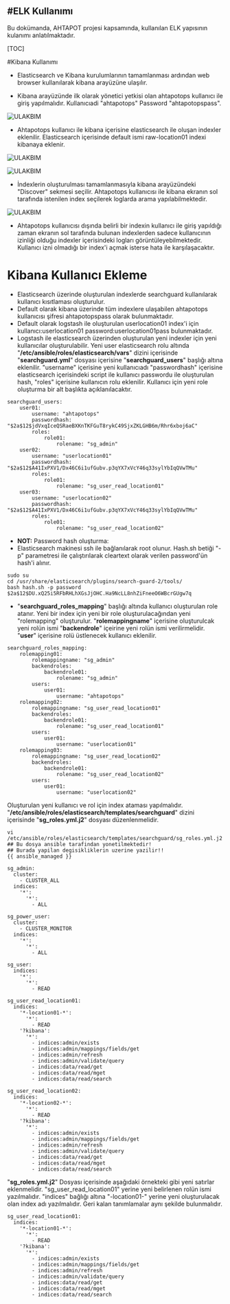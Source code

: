 #ELK Kullanımı
------

Bu dokümanda, AHTAPOT projesi kapsamında, kullanılan ELK yapısının kulanımı anlatılmaktadır.


[TOC]

#Kibana Kullanımı

* Elasticsearch ve Kibana kurulumlarının tamamlanması ardından web browser kullanılarak kibana arayüzüne ulaşılır.

* Kibana arayüzünde ilk olarak yönetici yetkisi olan ahtapotops kullanıcı ile giriş yapılmalıdır. Kullanıcıadi "ahtapotops" Password "ahtapotopspass".

![ULAKBIM](../img/siem152.png)

* Ahtapotops kullanıcı ile kibana içerisine elasticsearch ile oluşan indexler eklenilir. Elasticsearch içerisinde default ismi raw-location01 indexi kibanaya eklenir.

![ULAKBIM](../img/siem153.png)

![ULAKBIM](../img/siem155.png)

* İndexlerin oluşturulması tamamlanmasıyla kibana arayüzündeki "Discover" sekmesi seçilir. Ahtapotops kullanıcısı ile kibana ekranın sol tarafında istenilen index seçilerek loglarda arama yapılabilmektedir.

![ULAKBIM](../img/siem156.png)

* Ahtapotops kullanıcısı dışında belirli bir indexin kullanıcı ile giriş yapıldığı zaman ekranın sol tarafında bulunan indexlerden sadece kullanıcının izinliği olduğu indexler içerisindeki logları görüntüleyebilmektedir. Kullanıcı izni olmadığı bir index'i açmak isterse hata ile karşılaşacaktır.

# Kibana Kullanıcı Ekleme

* Elasticsearch üzerinde oluşturulan indexlerde searchguard kullanılarak kullanıcı kısıtlaması oluşturulur.
* Default olarak kibana üzerinde tüm indexlere ulaşabilen ahtapotops kullanıcısı şifresi ahtapotopspass olarak bulunmaktadır.
* Default olarak logstash ile oluşturulan userlocation01 index'i için kullanıcı:userlocation01 password:userlocation01pass bulunmaktadır.
* Logstash ile elasticsearch üzerinden oluşturulan yeni indexler için yeni kullanıcılar oluşturulabilir. Yeni user elasticsearch rolu altında "**/etc/ansible/roles/elasticsearch/vars**" dizini içerisinde "**searchguard.yml**" dosyası içerisine "**searchguard_users**" başlığı altına eklenilir. 
"username" içerisine yeni kullanıcıadı "passwordhash" içerisine elasticsearch içerisindeki script ile kullanıcı passwordu ile oluşturulan hash, "roles" içerisine kullanıcın rolu eklenilir. Kullanıcı için yeni role oluşturma bir alt başlıkta açıklanılacaktır.

```
searchguard_users:
    user01:
        username: "ahtapotops"
        passwordhash: "$2a$12$jdVxqIceQSRaeBXKnTKFGuT8rykC49SjxZKLGHB6m/Rhr6xboj6aC"
        roles: 
            role01: 
                rolename: "sg_admin" 
    user02:
        username: "userlocation01"
        passwordhash: "$2a$12$A41IxPXV1/Dx46C6i1ufGubv.p3qYX7xVcY46q33sylYbIqQVwTMu"
        roles: 
            role01: 
                rolename: "sg_user_read_location01" 
    user03:
        username: "userlocation02"
        passwordhash: "$2a$12$A41IxPXV1/Dx46C6i1ufGubv.p3qYX7xVcY46q33sylYbIqQVwTMu"
        roles: 
            role01: 
                rolename: "sg_user_read_location02" 
```
* **NOT:** Password hash oluşturma:
* Elasticsearch makinesi ssh ile bağlanılarak root olunur. Hash.sh betiği "-p" parametresi ile çalıştırılarak cleartext olarak verilen password'ün hash'i alınır.
```
sudo su
cd /usr/share/elasticsearch/plugins/search-guard-2/tools/
bash hash.sh -p password
$2a$12$DU.xQ25i5RFbRHLhXGsJjOHC.Ha9NcLL8nhZiFneeO6WBcrGUgw7q
```

* "**searchguard_roles_mapping**" başlığı altında kullanıcı oluşturulan role atanır. Yeni bir index için yeni bir role oluşturulacağından yeni "rolemapping" oluşturulur. "**rolemappingname**" içerisine oluşturulcak yeni rolün ismi  "**backendrole**" içeirine yeni rolün ismi verilirmelidir. "**user**" içerisine rolü üstlenecek kullanıcı eklenilir.

```
searchguard_roles_mapping:
    rolemapping01:
        rolemappingname: "sg_admin"
        backendroles: 
            backendrole01: 
                rolename: "sg_admin" 
        users: 
            user01: 
                username: "ahtapotops" 
    rolemapping02:
        rolemappingname: "sg_user_read_location01"
        backendroles: 
            backendrole01: 
                rolename: "sg_user_read_location01" 
        users: 
            user01: 
                username: "userlocation01" 
    rolemapping03:
        rolemappingname: "sg_user_read_location02"
        backendroles: 
            backendrole01: 
                rolename: "sg_user_read_location02" 
        users: 
            user01: 
                username: "userlocation02" 
```
Oluşturulan yeni kullanıcı ve rol için index ataması yapılmalıdır. "**/etc/ansible/roles/elasticsearch/templates/searchguard**" dizini içerisinde "**sg_roles.yml.j2**" dosyası düzenlenmelidir.
``` 
vi /etc/ansible/roles/elasticsearch/templates/searchguard/sg_roles.yml.j2 
## Bu dosya ansible tarafindan yonetilmektedir!
## Burada yapilan degisikliklerin uzerine yazilir!!
{{ ansible_managed }}

sg_admin:
  cluster:
    - CLUSTER_ALL
  indices:
    '*':
      '*':
        - ALL

sg_power_user:
  cluster:
    - CLUSTER_MONITOR
  indices:
    '*':
      '*':
        - ALL

sg_user:
  indices:
    '*':
      '*':
        - READ

sg_user_read_location01:
  indices:
    '*-location01-*':
      '*':
        - READ
    '?kibana':
      '*':
        - indices:admin/exists
        - indices:admin/mappings/fields/get
        - indices:admin/refresh
        - indices:admin/validate/query
        - indices:data/read/get
        - indices:data/read/mget
        - indices:data/read/search

sg_user_read_location02:
  indices:
    '*-location02-*':
      '*':
        - READ
    '?kibana':
      '*':
        - indices:admin/exists
        - indices:admin/mappings/fields/get
        - indices:admin/refresh
        - indices:admin/validate/query
        - indices:data/read/get
        - indices:data/read/mget
        - indices:data/read/search

```

"**sg_roles.yml.j2**" Dosyası içerisinde aşağıdaki örnekteki gibi yeni satırlar eklenmelidir.
"sg_user_read_location01" yerine yeni belirlenen rolün ismi yazılmalıdır.  "indices" bağlığı altına "-location01-" yerine yeni oluşturulacak olan index adı yazılmalıdır. Geri kalan tanımlamalar aynı şekilde bulunmalıdır.
```
sg_user_read_location01:
  indices:
    '*-location01-*':
      '*':
        - READ
    '?kibana':
      '*':
        - indices:admin/exists
        - indices:admin/mappings/fields/get
        - indices:admin/refresh
        - indices:admin/validate/query
        - indices:data/read/get
        - indices:data/read/mget
        - indices:data/read/search
```

